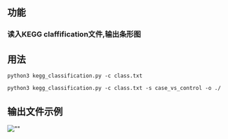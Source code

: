 ## 功能
### 读入KEGG claffification文件,输出条形图

## 用法
`python3 kegg_classification.py -c class.txt`

`python3 kegg_classification.py -c class.txt -s case_vs_control -o ./`

## 输出文件示例
![""](https://github.com/seqyuan/programs/tree/master/plot/kegg_classification/sample_KEGG_Classification.png)